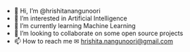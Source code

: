 - 👋 Hi, I’m @hrishitanangunoori
- 👀 I’m interested in Artificial Intelligence
- 🌱 I’m currently learning Machine Learning
- 💞️ I’m looking to collaborate on some open source projects
- 📫 How to reach me ✉ hrishita.nangunoori@gmail.com

<!---
hrishitanangunoori/hrishitanangunoori is a ✨ special ✨ repository because its `README.md` (this file) appears on your GitHub profile.
You can click the Preview link to take a look at your changes.
--->
